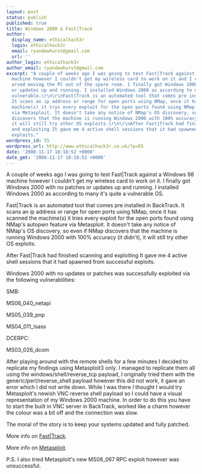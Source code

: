 ```yaml
---
layout: post
status: publish
published: true
title: Windows 2000 & Fast|Track
author:
  display_name: ethicalhack3r
  login: ethicalhack3r
  email: ryandewhurst@gmail.com
  url: ''
author_login: ethicalhack3r
author_email: ryandewhurst@gmail.com
excerpt: "A couple of weeks ago I was going to test Fast|Track against a Windows 98
  machine however I couldn't get my wireless card to work on it and I couldn't be
  arsed moving the PC out of the spare room. I finally got Windows 2000 with no patches
  or updates up and running. I installed Windows 2000 as according to many its very
  vulnerable.\r\n\r\nFast|Track is an automated tool that comes pre installed in BackTrack.
  It scans an ip address or range for open ports using NMap, once it has scanned the
  machine(s) it trys every exploit for the open ports found using NMap's autopwn feature
  via Metasploit. It doesn't take any notice of NMap's OS discovery, so even if NMap
  discovers that the machine is running Windows 2000 with 100% accuracy (it didn't),
  it will still try other OS exploits.\r\n\r\nAfter Fast|Track had finished scanning
  and exploiting It gave me 4 active shell sessions that it had spawned from successful
  exploits."
wordpress_id: 55
wordpress_url: http://www.ethicalhack3r.co.uk/?p=55
date: '2008-11-17 18:18:52 +0000'
date_gmt: '2008-11-17 18:18:52 +0000'
---
```

<p>A couple of weeks ago I was going to test Fast|Track against a Windows 98 machine however I couldn't get my wireless card to work on it. I finally got Windows 2000 with no patches or updates up and running. I installed Windows 2000 as according to many it's quite a vulnerable OS.</p>
<p>Fast|Track is an automated tool that comes pre installed in BackTrack. It scans an ip address or range for open ports using NMap, once it has scanned the machine(s) it tries every exploit for the open ports found using NMap's autopwn feature via Metasploit. It doesn't take any notice of NMap's OS discovery, so even if NMap discovers that the machine is running Windows 2000 with 100% accuracy (it didn't), it will still try other OS exploits.</p>
<p>After Fast|Track had finished scanning and exploiting It gave me 4 active shell sessions that it had spawned from successful exploits.</p>
<p>Windows 2000 with no updates or patches was successfully exploited via the following vulnerabilities:</p>
<p>SMB:</p>
<p>MS06_040_netapi</p>
<p>MS05_039_pnp</p>
<p>MS04_011_lsass</p>
<p>DCERPC:</p>
<p>MS03_026_dcom</p>
<p>After playing around with the remote shells for a few minutes I decided to replicate my findings using Metasploit3 only. I managed to replicate them all using the windows/shell/reverse_tcp payload, I originally tried them with the generic/perl/reverse_shell payload however this did not work, it gave an error which I did not write down. While I was there I thought I would try Metasploit's newish VNC reverse shell payload so I could have a visual representation of my Windows 2000 machine. In order to do this you have to start the built in VNC server in BackTrack, worked like a charm however the colour was a bit off and the connection was slow.</p>
<p>The moral of the story is to keep your systems updated and fully patched.</p>
<p>More info on <a title="FAST|TRACK" href="http://www.securestate.com/pages/press-release009.aspx" target="_blank">Fast|Track</a>.</p>
<p>More info on <a title="METASPLOIT" href="http://www.metasploit.com/" target="_blank">Metasploit</a>.</p>
<p>P.S. I also tried Metasploit's new MS08_067 RPC exploit however was unsuccessful.</p>
